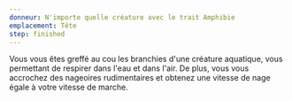 ```yaml
---
donneur: N'importe quelle créature avec le trait Amphibie
emplacement: Tête
step: finished
---
```

Vous vous êtes greffé au cou les branchies d'une créature aquatique, vous permettant de respirer dans l'eau et dans l'air. De plus, vous vous accrochez des nageoires rudimentaires et obtenez une vitesse de nage égale à votre vitesse de marche.